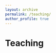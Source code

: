```yaml
---
layout: archive
permalink: /teaching/
author_profile: true
---
```



Teaching
======================
